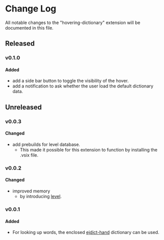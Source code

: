 # Change Log

All notable changes to the "hovering-dictionary" extension will be documented in this file.

<!-- Check [Keep a Changelog](http://keepachangelog.com/) for recommendations on how to structure this file. -->

## Released

### v0.1.0

#### Added

- add a side bar button to toggle the visibility of the hover.
- add a notification to ask whether the user load the default dictionary data.

## Unreleased

### v0.0.3

#### Changed

- add prebuilds for level database.
  - This made it possible for this extension to function by installing the .vsix file.


### v0.0.2

#### Changed

- improved memory
  - by introducing [level](https://github.com/Level/level).

### v0.0.1

#### Added

- For looking up words, the enclosed [ejdict-hand](https://github.com/kujirahand/EJDict) dictionary can be used.
